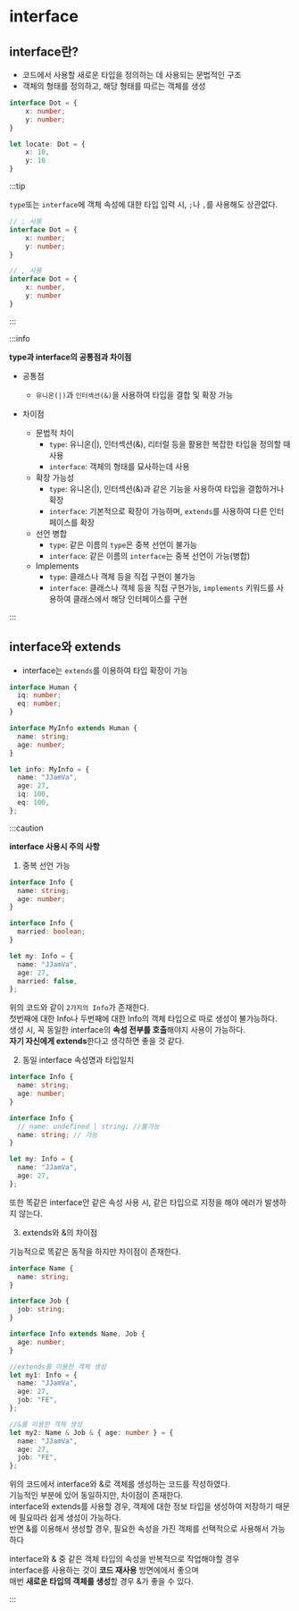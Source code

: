 # interface

## interface란?

- 코드에서 사용할 새로운 타입을 정의하는 데 사용되는 문법적인 구조
- 객체의 형태를 정의하고, 해당 형태를 따르는 객체를 생성

```ts
interface Dot = {
    x: number;
    y: number;
}

let locate: Dot = {
    x: 10,
    y: 10
}
```

:::tip

`type`또는 `interface`에 객체 속성에 대한 타입 입력 시, `;`나 `,`를 사용해도 상관없다.<br/>

```ts
// ; 사용
interface Dot = {
    x: number;
    y: number;
}

// , 사용
interface Dot = {
    x: number,
    y: number
}
```

:::

:::info

**type과 interface의 공통점과 차이점**

- 공통점

  - `유니온(|)`과 `인터섹션(&)`을 사용하여 타입을 결합 및 확장 가능

- 차이점
  - 문법적 차이
    - `type`: 유니온(|), 인터섹션(&), 리터럴 등을 활용한 복잡한 타입을 정의할 때 사용
    - `interface`: 객체의 형태를 묘사하는데 사용
  - 확장 가능성
    - `type`: 유니온(|), 인터섹션(&)과 같은 기능을 사용하여 타입을 결합하거나 확장
    - `interface`: 기본적으로 확장이 가능하며, `extends`를 사용하여 다른 인터페이스를 확장
  - 선언 병합
    - `type`: 같은 이름의 `type`은 중복 선언이 불가능
    - `interface`: 같은 이름의 `interface`는 중복 선언이 가능(병합)
  - Implements
    - `type`: 클래스나 객체 등을 직접 구현이 불가능
    - `interface`: 클래스나 객체 등을 직접 구현가능, `implements` 키워드를 사용하여 클래스에서 해당 인터페이스를 구현

:::

## interface와 extends

- interface는 `extends`를 이용하여 타입 확장이 가능

```ts
interface Human {
  iq: number;
  eq: number;
}

interface MyInfo extends Human {
  name: string;
  age: number;
}

let info: MyInfo = {
  name: "JJamVa",
  age: 27,
  iq: 100,
  eq: 100,
};
```

:::caution

**interface 사용시 주의 사항**

1. 중복 선언 가능

```ts
interface Info {
  name: string;
  age: number;
}

interface Info {
  married: boolean;
}

let my: Info = {
  name: "JJamVa",
  age: 27,
  married: false,
};
```

위의 코드와 같이 `2가지의 Info`가 존재한다.<br/>
첫번째에 대한 Info나 두번째에 대한 Info의 객체 타입으로 따로 생성이 불가능하다.<br/>
생성 시, 꼭 동일한 interface의 **속성 전부를 호출**해야지 사용이 가능하다.<br/>
**자기 자신에게 extends**한다고 생각하면 좋을 것 같다.<br/>

2. 동일 interface 속성명과 타입일치

```ts
interface Info {
  name: string;
  age: number;
}

interface Info {
  // name: undefined | string; //불가능
  name: string; // 가능
}

let my: Info = {
  name: "JJamVa",
  age: 27,
};
```

또한 똑같은 interface안 같은 속성 사용 시, 같은 타입으로 지정을 해야 에러가 발생하지 않는다.<br/>

3. extends와 &의 차이점

기능적으로 똑같은 동작을 하지만 차이점이 존재한다.<br/>

```ts
interface Name {
  name: string;
}

interface Job {
  job: string;
}

interface Info extends Name, Job {
  age: number;
}

//extends를 이용한 객체 생성
let my1: Info = {
  name: "JJamVa",
  age: 27,
  job: "FE",
};

//&를 이용한 객체 생성
let my2: Name & Job & { age: number } = {
  name: "JJamVa",
  age: 27,
  job: "FE",
};
```

위의 코드에서 interface와 &로 객체를 생성하는 코드를 작성하였다.<br/>
기능적인 부분에 있어 동일하지만, 차이점이 존재한다.<br/>
interface와 extends를 사용할 경우, 객체에 대한 정보 타입을 생성하여 저장하기 때문에 필요따라 쉽게 생성이 가능하다.<br/>
반면 &를 이용해서 생성할 경우, 필요한 속성을 가진 객체를 선택적으로 사용해서 가능하다<br/>

interface와 & 중 같은 객체 타입의 속성을 반복적으로 작업해야할 경우<br/>
interface를 사용하는 것이 **코드 재사용** 방면에에서 좋으며<br/>
매번 **새로운 타입의 객체를 생성**할 경우 &가 좋을 수 있다.<br/>

:::
